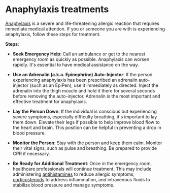 # Anaphylaxis treatments

[Anaphylaxis](../anaphylaxis/) is a severe and life-threatening allergic reaction that requires immediate medical attention. If you or someone you are with is experiencing anaphylaxis, follow these steps for treatment.

**Steps**:

* **Seek Emergency Help**: Call an ambulance or get to the nearest emergency room as quickly as possible. Anaphylaxis can worsen rapidly. It's essential to have medical assistance on the way.

* **Use an Adrenalin (a.k.a. Epinephrine) Auto-Injector**: If the person experiencing anaphylaxis has been prescribed an adrenalin auto-injector (such as an EpiPen), use it immediately as directed. Inject the adrenalin into the thigh muscle and hold it there for several seconds before removing the auto-injector. Adrenalin is the most important and effective treatment for anaphylaxis.

* **Lay the Person Down**: If the individual is conscious but experiencing severe symptoms, especially difficulty breathing, it's important to lay them down. Elevate their legs if possible to help improve blood flow to the heart and brain. This position can be helpful in preventing a drop in blood pressure.

* **Monitor the Person**: Stay with the person and keep them calm. Monitor their vital signs, such as pulse and breathing. Be prepared to provide CPR if necessary.

* **Be Ready for Additional Treatment**: Once in the emergency room, healthcare professionals will continue treatment. This may include administering [antihistamines](../antihistamines/) to reduce allergic symptoms, [corticosteroids](../corticosteroids/) to address inflammation, and intravenous fluids to stabilize blood pressure and manage symptoms.
